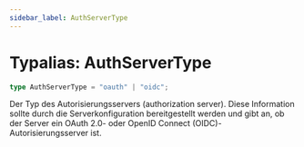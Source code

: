 ```yaml
---
sidebar_label: AuthServerType
---
```


# Typalias: AuthServerType

```ts
type AuthServerType = "oauth" | "oidc";
```

Der Typ des Autorisierungsservers (authorization server). Diese Information sollte durch die Serverkonfiguration bereitgestellt werden und gibt an, ob der Server ein OAuth 2.0- oder OpenID Connect (OIDC)-Autorisierungsserver ist.
